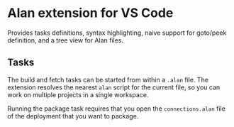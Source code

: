 # Alan extension for VS Code

Provides tasks definitions, syntax highlighting, naive support for goto/peek definition, and a tree view for Alan files.

## Tasks

The build and fetch tasks can be started from within a `.alan` file.
The extension resolves the nearest `alan` script for the current file, so you can work on multiple projects in a single workspace.

Running the package task requires that you open the `connections.alan` file of the deployment that you want to package.